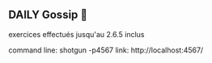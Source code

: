 DAILY Gossip :mega:
-------------------------
exercices effectués jusqu'au 2.6.5 inclus

command line: shotgun -p4567
link: http://localhost:4567/
